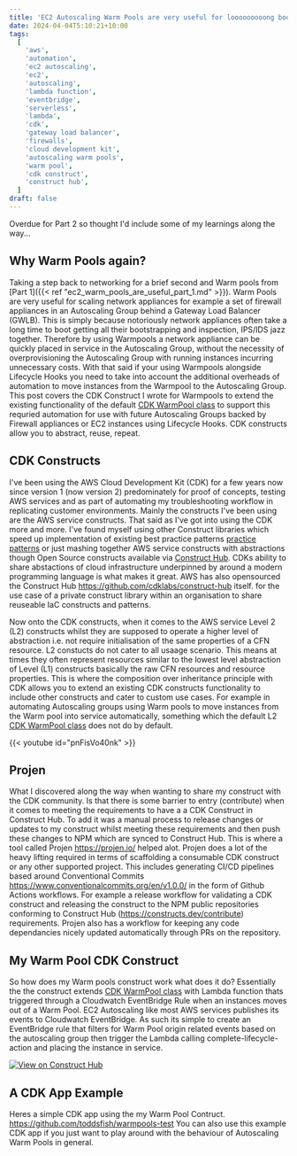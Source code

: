 ```yaml
---
title: 'EC2 Autoscaling Warm Pools are very useful for looooooooong bootstrap times - Part 2'
date: 2024-04-04T5:10:21+10:00
tags:
  [
    'aws',
    'automation',
    'ec2 autoscaling',
    'ec2',
    'autoscaling',
    'lambda function',
    'eventbridge',
    'serverless',
    'lambda',
    'cdk',
    'gateway load balancer',
    'firewalls',
    'cloud development kit',
    'autoscaling warm pools',
    'warm pool',
    'cdk construct',
    'construct hub',
  ]
draft: false
---
```


Overdue for Part 2 so thought I'd include some of my learnings along the way...

## Why Warm Pools again?

Taking a step back to networking for a brief second and Warm pools from [Part 1]({{< ref "ec2_warm_pools_are_useful_part_1.md" >}}). Warm Pools are very useful for scaling network appliances for example a set of firewall appliances in an Autoscaling Group behind a Gateway Load Balancer (GWLB). This is simply because notoriously network appliances often take a long time to boot getting all their bootstrapping and inspection, IPS/IDS jazz together. Therefore by using Warmpools a network appliance can be quickly placed in service in the Autoscaling Group, without the necessity of overprovisioning the Autoscaling Group with running instances incurring unnecessary costs. With that said if your using Warmpools alongside Lifecycle Hooks you need to take into account the additional overheads of automation to move instances from the Warmpool to the Autoscaling Group. This post covers the CDK Construct I wrote for Warmpools to extend the existing functionality of the default [CDK WarmPool class](https://docs.aws.amazon.com/cdk/api/v2/docs/aws-cdk-lib.aws_autoscaling.WarmPool.html) to support this requried automation for use with future Autoscaling Groups backed by Firewall appliances or EC2 instances using Lifecycle Hooks. CDK constructs allow you to abstract, reuse, repeat.

## CDK Constructs

I've been using the AWS Cloud Development Kit (CDK) for a few years now since version 1 (now version 2) predominately for proof of concepts, testing AWS services and as part of automating my troubleshooting workflow in replicating customer environments. Mainly the constructs I've been using are the AWS service constructs. That said as I've got into using the CDK more and more. I've found myself using other Construct libraries which speed up implementation of existing best practice patterns [practice patterns](https://docs.aws.amazon.com/solutions/latest/constructs/welcome.html) or just mashing together AWS service constructs with abstractions though Open Source constructs available via [Construct Hub](https://constructs.dev/). CDKs ability to share abstactions of cloud infrastructure underpinned by around a modern programming language is what makes it great. AWS has also opensourced the Construct Hub https://github.com/cdklabs/construct-hub itself. for the use case of a private construct library within an organisation to share reuseable IaC constructs and patterns.

Now onto the CDK constructs, when it comes to the AWS service Level 2 (L2) constructs whilst they are supposed to operate a higher level of abstraction i.e. not require initialisation of the same properties of a CFN resource. L2 constucts do not cater to all usaage scenario. This means at times they often represent resources similar to the lowest level abstraction of Level (L1) constructs basically the raw CFN resources and resource properties. This is where the composition over inheritance principle with CDK allows you to extend an existing CDK constructs functionality to include other constructs and cater to custom use cases. For example in automating Autoscaling groups using Warm pools to move instances from the Warm pool into service automatically, something which the default L2 [CDK WarmPool class](https://docs.aws.amazon.com/cdk/api/v2/docs/aws-cdk-lib.aws_autoscaling.WarmPool.html) does not do by default.

{{< youtube id="pnFisVo40nk" >}}

## Projen

What I discovered along the way when wanting to share my construct with the CDK community. Is that there is some barrier to entry (contribute) when it comes to meeting the requirements to have a a CDK Construct in Construct Hub. To add it was a manual process to release changes or updates to my construct whilst meeting these requirements and then push these changes to NPM which are synced to Construct Hub. This is where a tool called Projen https://projen.io/ helped alot. Projen does a lot of the heavy lifting required in terms of scaffolding a consumable CDK construct or any other supported project. This includes generating CI/CD pipelines based around Conventional Commits https://www.conventionalcommits.org/en/v1.0.0/ in the form of Github Actions workflows. For example a release workflow for validating a CDK construct and releasing the construct to the NPM public repositories conforming to Construct Hub (https://constructs.dev/contribute) requirements. Projen also has a workflow for keeping any code dependancies nicely updated automatically through PRs on the repository.

## My Warm Pool CDK Construct

So how does my Warm pools construct work what does it do? Essentially the the construct extends [CDK WarmPool class](https://docs.aws.amazon.com/cdk/api/v2/docs/aws-cdk-lib.aws_autoscaling.WarmPool.html) with Lambda function thats triggered through a Cloudwatch EventBridge Rule when an instances moves out of a Warm Pool. EC2 Autoscaling like most AWS services publishes its events to Cloudwatch EventBridge. As such its simple to create an EventBridge rule that filters for Warm Pool origin related events based on the autoscaling group then trigger the Lambda calling complete-lifecycle-action and placing the instance in service.

[![View on Construct Hub](https://constructs.dev/badge?package=%40pandanus-cloud%2Fcdk-autoscaling-warmpool)](https://constructs.dev/packages/@pandanus-cloud/cdk-autoscaling-warmpool)

## A CDK App Example

Heres a simple CDK app using the my Warm Pool Contruct.
https://github.com/toddsfish/warmpools-test
You can also use this example CDK app if you just want to play around with the behaviour of Autoscaling Warm Pools in general.
